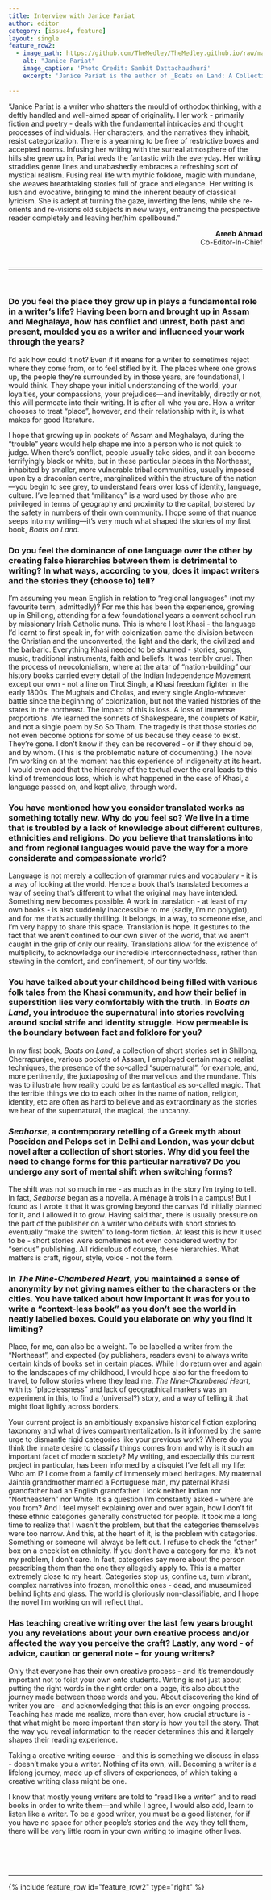 ```yaml
---
title: Interview with Janice Pariat
author: editor
category: [issue4, feature]
layout: single
feature_row2:
  - image_path: https://github.com/TheMedley/TheMedley.github.io/raw/master/assets/img/janicepariat.jpg
    alt: "Janice Pariat"
    image_caption: 'Photo Credit: Sambit Dattachaudhuri'
    excerpt: 'Janice Pariat is the author of _Boats on Land: A Collection of Short Stories_ and _Seahorse: A Novel_. Her recent novella, _The Nine-Chambered Heart_, is being translated for publication into ten languages. She was awarded the Young Writer Award from the Sahitya Akademi and the Crossword Book Award for Fiction in 2013. Her work - including art reviews, book reviews, fiction and poetry - has featured in a wide selection of national magazines and newspapers. She was the Charles Wallace Creative Writing Fellow at the University of Kent, UK in 2014. She currently lives in New Delhi with a cat of many names.'
    
---
```


<style>
.archive__item-caption{
        font-size: .425em;
    }
</style>

“Janice Pariat is a writer who shatters the mould of orthodox thinking, with a deftly handled and well-aimed spear of originality. Her work - primarily fiction and poetry - deals with the fundamental intricacies and thought processes of individuals. Her characters, and the narratives they inhabit, resist categorization. There is a yearning to be free of restrictive boxes and accepted norms. Infusing her writing with the surreal atmosphere of the hills she grew up in, Pariat weds the fantastic with the everyday. Her writing straddles genre lines and unabashedly embraces a refreshing sort of mystical realism. Fusing real life with mythic folklore, magic with mundane, she weaves breathtaking stories full of grace and elegance. Her writing is lush and evocative, bringing to mind the inherent beauty of classical lyricism. She is adept at turning the gaze, inverting the lens, while she re-orients and re-visions old subjects in new ways, entrancing the prospective reader completely and leaving her/him spellbound.”

<p style="text-align: right !important;"><b>Areeb Ahmad</b><br>
Co-Editor-In-Chief</p>

<br>
<hr>
<br>


### Do you feel the place they grow up in plays a fundamental role in a writer’s life? Having been born and brought up in Assam and Meghalaya, how has conflict and unrest, both past and present, moulded you as a writer and influenced your work through the years?

I’d ask how could it not? Even if it means for a writer to sometimes reject where they come from, or to feel stifled by it. The places where one grows up, the people they’re surrounded by in those years, are foundational, I would think. They shape your initial understanding of the world, your loyalties, your compassions, your prejudices—and inevitably, directly or not, this will permeate into their writing. It is after all who you are. How a writer chooses to treat “place”, however, and their relationship with it, is what makes for good literature. 

I hope that growing up in pockets of Assam and Meghalaya, during the “trouble” years would help shape me into a person who is not quick to judge. When there’s conflict, people usually take sides, and it can become terrifyingly black or white, but in these particular places in the Northeast, inhabited by smaller, more vulnerable tribal communities, usually imposed upon by a draconian centre, marginalized within the structure of the nation—you begin to see grey, to understand fears over loss of identity, language, culture. I’ve learned that “militancy” is a word used by those who are privileged in terms of geography and proximity to the capital, bolstered by the safety in numbers of their own community. I hope some of that nuance seeps into my writing—it’s very much what shaped the stories of my first book, _Boats on Land._ 

### Do you feel the dominance of one language over the other by creating false hierarchies between them is detrimental to writing? In what ways, according to you, does it impact writers and the stories they (choose to) tell?

I’m assuming you mean English in relation to “regional languages” (not my favourite term, admittedly)? For me this has been the experience, growing up in Shillong, attending for a few foundational years a convent school run by missionary Irish Catholic nuns. This is where I lost Khasi - the language I’d learnt to first speak in, for with colonization came the division between the Christian and the unconverted, the light and the dark, the civilized and the barbaric. Everything Khasi needed to be shunned - stories, songs, music, traditional instruments, faith and beliefs. It was terribly cruel. Then the process of neocolonialism, where at the altar of “nation-building” our history books carried every detail of the Indian Independence Movement except our own - not a line on Tirot Singh, a Khasi freedom fighter in the early 1800s. The Mughals and Cholas, and every single Anglo-whoever battle since the beginning of colonization, but not the varied histories of the states in the northeast. The impact of this is loss. A loss of immense proportions. We learned the sonnets of Shakespeare, the couplets of Kabir, and not a single poem by So So Tham. The tragedy is that those stories do not even become options for some of us because they cease to exist. They’re gone. I don’t know if they can be recovered - or if they should be, and by whom. (This is the problematic nature of documenting.) The novel I’m working on at the moment has this experience of indigeneity at its heart. I would even add that the hierarchy of the textual over the oral leads to this kind of tremendous loss, which is what happened in the case of Khasi, a language passed on, and kept alive, through word.      

### You have mentioned how you consider translated works as something totally new. Why do you feel so? We live in a time that is troubled by a lack of knowledge about different cultures, ethnicities and religions. Do you believe that translations into and from regional languages would pave the way for a more considerate and compassionate world?

Language is not merely a collection of grammar rules and vocabulary - it is a way of looking at the world. Hence a book that’s translated becomes a way of seeing that’s different to what the original may have intended. Something new becomes possible. A work in translation - at least of my own books - is also suddenly inaccessible to me (sadly, I’m no polyglot), and for me that’s actually thrilling. It belongs, in a way, to someone else, and I’m very happy to share this space. Translation is hope. It gestures to the fact that we aren’t confined to our own sliver of the world, that we aren’t caught in the grip of only our reality. Translations allow for the existence of multiplicity, to acknowledge our incredible interconnectedness, rather than stewing in the comfort, and confinement, of our tiny worlds.

### You have talked about your childhood being filled with various folk tales from the Khasi community, and how their belief in superstition lies very comfortably with the truth. In _Boats on Land_, you introduce the supernatural into stories revolving around social strife and identity struggle. How permeable is the boundary between fact and folklore for you?

In my first book, _Boats on Land_, a collection of short stories set in Shillong, Cherrapunjee, various pockets of Assam, I employed certain magic realist techniques, the presence of the so-called “supernatural”, for example, and, more pertinently, the juxtaposing of the marvellous and the mundane. This was to illustrate how reality could be as fantastical as so-called magic. That the terrible things we do to each other in the name of nation, religion, identity, etc are often as hard to believe and as extraordinary as the stories we hear of the supernatural, the magical, the uncanny. 

### _Seahorse_, a contemporary retelling of a Greek myth about Poseidon and Pelops set in Delhi and London, was your debut novel after a collection of short stories. Why did you feel the need to change forms for this particular narrative? Do you undergo any sort of mental shift when switching forms?

The shift was not so much in me - as much as in the story I’m trying to tell. In fact, _Seahorse_ began as a novella. A ménage à trois in a campus! But I found as I wrote it that it was growing beyond the canvas I’d initially planned for it, and I allowed it to grow. Having said that, there is usually pressure on the part of the publisher on a writer who debuts with short stories to eventually “make the switch” to long-form fiction. At least this is how it used to be - short stories were sometimes not even considered worthy for “serious” publishing. All ridiculous of course, these hierarchies. What matters is craft, rigour, style, voice - not the form.  

### In _The Nine-Chambered Heart_, you maintained a sense of anonymity by not giving names either to the characters or the cities. You have talked about how important it was for you to write a “context-less book” as you don’t see the world in neatly labelled boxes. Could you elaborate on why you find it limiting?

Place, for me, can also be a weight. To be labelled a writer from the “Northeast”, and expected (by publishers, readers even) to always write certain kinds of books set in certain places. While I do return over and again to the landscapes of my childhood, I would hope also for the freedom to travel, to follow stories where they lead me. _The Nine-Chambered Heart_, with its “placelessness” and lack of geographical markers was an experiment in this, to find a (universal?) story, and a way of telling it that might float lightly across borders.

Your current project is an ambitiously expansive historical fiction exploring taxonomy and what drives compartmentalization. Is it informed by the same urge to dismantle rigid categories like your previous work? Where do you think the innate desire to classify things comes from and why is it such an important facet of modern society?
My writing, and especially this current project in particular, has been informed by a disquiet I’ve felt all my life: Who am I? I come from a family of immensely mixed heritages. My maternal Jaintia grandmother married a Portuguese man, my paternal Khasi grandfather had an English grandfather. I look neither Indian nor “Northeastern” nor White. It’s a question I’m constantly asked - where are you from? And I feel myself explaining over and over again, how I don’t fit these ethnic categories generally constructed for people. It took me a long time to realize that I wasn’t the problem, but that the categories themselves were too narrow. And this, at the heart of it, is the problem with categories. Something or someone will always be left out. I refuse to check the “other” box on a checklist on ethnicity. If you don’t have a category for me, it’s not my problem, I don’t care. In fact, categories say more about the person prescribing them than the one they allegedly apply to. This is a matter extremely close to my heart. Categories stop us, confine us, turn vibrant, complex narratives into frozen, monolithic ones - dead, and museumized behind lights and glass. The world is gloriously non-classifiable, and I hope the novel I’m working on will reflect that. 

### Has teaching creative writing over the last few years brought you any revelations about your own creative process and/or affected the way you perceive the craft? Lastly, any word - of advice, caution or general note - for young writers?

Only that everyone has their own creative process - and it’s tremendously important not to foist your own onto students. Writing is not just about putting the right words in the right order on a page, it’s also about the journey made between those words and you. About discovering the kind of writer you are - and acknowledging that this is an ever-ongoing process. Teaching has made me realize, more than ever, how crucial structure is - that what might be more important than story is how you tell the story. That the way you reveal information to the reader determines this and it largely shapes their reading experience. 

Taking a creative writing course - and this is something we discuss in class - doesn’t make you a writer. Nothing of its own, will. Becoming a writer is a lifelong journey, made up of slivers of experiences, of which taking a creative writing class might be one. 

I know that mostly young writers are told to “read like a writer” and to read books in order to write them—and while I agree, I would also add, learn to listen like a writer. To be a good writer, you must be a good listener, for if you have no space for other people’s stories and the way they tell them, there will be very little room in your own writing to imagine other lives.

<br><br><br>

<hr>
{% include feature_row id="feature_row2" type="right" %}
